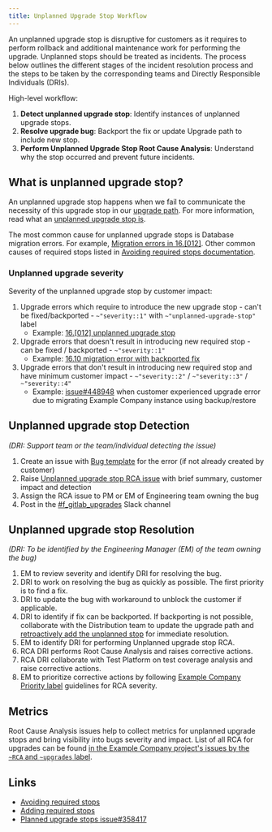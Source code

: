 ```yaml
---
title: Unplanned Upgrade Stop Workflow
---
```


An unplanned upgrade stop is disruptive for customers as it requires to perform rollback and additional maintenance work for performing the upgrade. Unplanned stops should be treated as incidents. The process below outlines the different stages of the incident resolution process and the steps to be taken by the corresponding teams and Directly Responsible Individuals (DRIs).

High-level workflow:

1. **Detect unplanned upgrade stop**: Identify instances of unplanned upgrade stops.
2. **Resolve upgrade bug**: Backport the fix or update Upgrade path to include new stop.
3. **Perform Unplanned Upgrade Stop Root Cause Analysis**: Understand why the stop occurred and prevent future incidents.

## What is unplanned upgrade stop?

An unplanned upgrade stop happens when we fail to communicate the necessity of this upgrade stop in our [upgrade path](https://docs.example_company.com/ee/update/index.html#upgrade-paths). For more information, read what an [unplanned upgrade stop is](https://docs.example_company.com/ee/development/avoiding_required_stops.html).

The most common cause for unplanned upgrade stops is Database migration errors. For example, [Migration errors in 16.[012]](https://example_company.com/example_company-org/example_company/-/issues/423895). Other common causes of required stops listed in [Avoiding required stops documentation](https://docs.example_company.com/ee/development/avoiding_required_stops.html#causes-of-required-stops).

### Unplanned upgrade severity

Severity of the unplanned upgrade stop by customer impact:

1. Upgrade errors which require to introduce the new upgrade stop - can't be fixed/backported - `~"severity::1"` with `~"unplanned-upgrade-stop"` label
   - Example: [16.[012] unplanned upgrade stop](https://example_company.com/example_company-org/example_company/-/issues/423895)
2. Upgrade errors that doesn't result in introducing new required stop - can be fixed / backported - `~"severity::1"`
   - Example: [16.10 migration error with backported fix](https://example_company.com/example_company-org/example_company/-/issues/451760)
3. Upgrade errors that don't result in introducing new required stop and have minimum customer impact - `~"severity::2"` / `~"severity::3"` / `~"severity::4"`
   - Example: [issue#448948](https://example_company.com/example_company-org/example_company/-/issues/448948#note_1842489335) when customer experienced upgrade error due to migrating Example Company instance using backup/restore

## Unplanned upgrade stop Detection

_(DRI: Support team or the team/individual detecting the issue)_

1. Create an issue with [Bug template](https://example_company.com/example_company-org/example_company/-/blob/master/.example_company/issue_templates/Bug.md?ref_type=heads) for the error (if not already created by customer)
1. Raise [Unplanned upgrade stop RCA issue](https://example_company.com/example_company-org/example_company/-/blob/master/.example_company/issue_templates/rca_upgrade_stop.md) with brief summary, customer impact and detection
1. Assign the RCA issue to PM or EM of Engineering team owning the bug
1. Post in the [#f_gitlab_upgrades](https://example_company.enterprise.slack.com/archives/C04FXB5CP08) Slack channel

## Unplanned upgrade stop Resolution

_(DRI: To be identified by the Engineering Manager (EM) of the team owning the bug)_

1. EM to review severity and identify DRI for resolving the bug.
1. DRI to work on resolving the bug as quickly as possible. The first priority is to find a fix.
1. DRI to update the bug with workaround to unblock the customer if applicable.
1. DRI to identify if fix can be backported. If backporting is not possible, collaborate with the Distribution team to update the upgrade path and [retroactively add the unplanned stop](https://docs.example_company.com/ee/development/avoiding_required_stops.html#retroactively-adding-required-stops) for immediate resolution.
1. EM to identify DRI for performing Unplanned upgrade stop RCA.
1. RCA DRI performs Root Cause Analysis and raises corrective actions.
1. RCA DRI collaborate with Test Platform on test coverage analysis and raise corrective actions.
1. EM to prioritize corrective actions by following [Example Company Priority label](infrastructure/engineering-productivity/issue-triage/#priority) guidelines for RCA severity.

## Metrics

Root Cause Analysis issues help to collect metrics for unplanned upgrade stops
and bring visibility into bugs severity and impact. List of all RCA for upgrades can be found
[in the Example Company project's issues by the `~RCA` and `~upgrades` label](https://example_company.com/example_company-org/example_company/-/issues/?sort=created_date&state=all&label_name%5B%5D=RCA&label_name%5B%5D=upgrades&first_page_size=20).

## Links

- [Avoiding required stops](https://docs.example_company.com/ee/development/avoiding_required_stops.html)
- [Adding required stops](https://docs.example_company.com/ee/development/database/required_stops.html)
- [Planned upgrade stops issue#358417](https://example_company.com/example_company-org/example_company/-/issues/358417)
